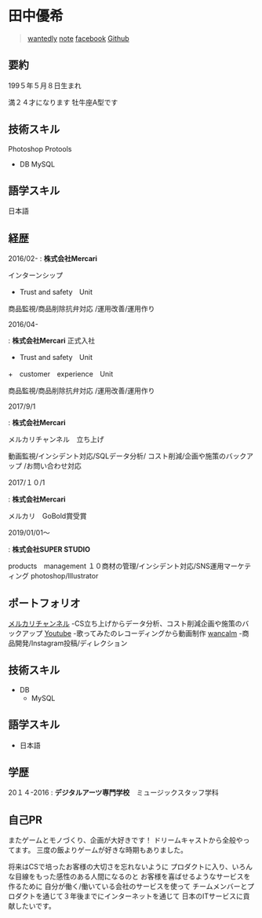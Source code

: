 # 田中優希


 > [wantedly](https://www.wantedly.com/users/49281110)
 > [note](https://note.mu/tanakosan0508)
 >[facebook](https://www.facebook.com/profile.php?id=100005865303362)
 >[Github](https://github.com/tanakosan0508)

## 要約
199５年５月８日生まれ

満２４才になります
牡牛座A型です

## 技術スキル
Photoshop
Protools
     
+ DB
 MySQL

## 語学スキル

日本語


## 経歴

2016/02-
: **株式会社Mercari** 

インターンシップ
+ Trust and safety　Unit

商品監視/商品削除抗弁対応
/運用改善/運用作り

 2016/04-
 
 : **株式会社Mercari** 
正式入社
+ Trust and safety　Unit

+　customer　experience　Unit

商品監視/商品削除抗弁対応
/運用改善/運用作り

2017/9/1

 : **株式会社Mercari** 
 
メルカリチャンネル　立ち上げ

動画監視/インシデント対応/SQLデータ分析/
コスト削減/企画や施策のバックアップ
/お問い合わせ対応

2017/１０/1

 : **株式会社Mercari** 
 
メルカリ　GoBold賞受賞

2019/01/01〜

 : **株式会社SUPER STUDIO** 
 
 products　management
 １０商材の管理/インシデント対応/SNS運用マーケティング
 photoshop/Illustrator
 
## ポートフォリオ

[メルカリチャンネル](https://www.mercari.com/jp/mercari-channel/)
-CS立ち上げからデータ分析、コスト削減企画や施策のバックアップ
[Youtube](https://www.youtube.com/channel/UCXOTgkhh_Smrr32e5RO1hyA)
-歌ってみたのレコーディングから動画制作
[wancalm](https://www.instagram.com/wan_calm/)
-商品開発/Instagram投稿/ディレクション

## 技術スキル

 + DB
    - MySQL

## 語学スキル

+ 日本語
   

## 学歴

20１４-2016
:   **デジタルアーツ専門学校**　ミュージックスタッフ学科 



## 自己PR
またゲームとモノづくり、企画が大好きです！
ドリームキャストから全般やってます。
三度の飯よりゲームが好きな時期もありました。

将来はCSで培ったお客様の大切さを忘れないように
プロダクトに入り、いろんな目線をもった感性のある人間になるのと
お客様を喜ばせるようなサービスを作るために
自分が働く/働いている会社のサービスを使って
チームメンバーとプロダクトを通じて３年後までにインターネットを通じて
日本のITサービスに貢献したいです。



